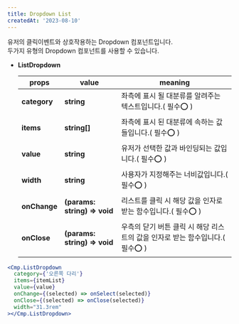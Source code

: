 ```yaml
---
title: Dropdown List
createdAt: '2023-08-10'
---
```


유저의 클릭이벤트와 상호작용하는 Dropdown 컴포넌트입니다.<br/>
두가지 유형의 Dropdown 컴포넌트를 사용할 수 있습니다.

- **ListDropdown**

  | props        | value                        | meaning                                                                       |
  | ------------ | ---------------------------- | ----------------------------------------------------------------------------- |
  | **category** | **string**                   | 좌측에 표시 될 대분류를 알려주는 텍스트입니다.( 필수⭕ )                      |
  | **items**    | **string[]**                 | 좌측에 표시 된 대분류에 속하는 값들입니다.( 필수⭕ )                          |
  | **value**    | **string**                   | 유저가 선택한 값과 바인딩되는 값입니다.( 필수⭕ )                             |
  | **width**    | **string**                   | 사용자가 지정해주는 너비값입니다.( 필수⭕ )                                   |
  | **onChange** | **(params: string) => void** | 리스트를 클릭 시 해당 값을 인자로 받는 함수입니다.( 필수⭕ )                  |
  | **onClose**  | **(params: string) => void** | 우측의 닫기 버튼 클릭 시 해당 리스트의 값을 인자로 받는 함수입니다.( 필수⭕ ) |

```jsx
<Cmp.ListDropdown
  category={'오른쪽 다리'}
  items={itemList}
  value={value}
  onChange={(selected) => onSelect(selected)}
  onClose={(selected) => onClose(selected)}
  width="31.3rem"
></Cmp.ListDropdown>
```
